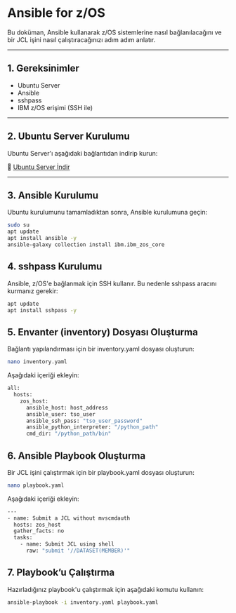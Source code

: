 # Ansible for z/OS

Bu doküman, Ansible kullanarak z/OS sistemlerine nasıl bağlanılacağını ve bir JCL işini nasıl çalıştıracağınızı adım adım anlatır.

---

## 1. Gereksinimler

- Ubuntu Server
- Ansible
- sshpass
- IBM z/OS erişimi (SSH ile)

---

## 2. Ubuntu Server Kurulumu

Ubuntu Server'ı aşağıdaki bağlantıdan indirip kurun:

🔗 [Ubuntu Server İndir](https://ubuntu.com/download/server)

---

## 3. Ansible Kurulumu

Ubuntu kurulumunu tamamladıktan sonra, Ansible kurulumuna geçin:

```bash
sudo su
apt update
apt install ansible -y
ansible-galaxy collection install ibm.ibm_zos_core
 ```````

## 4. sshpass Kurulumu
Ansible, z/OS'e bağlanmak için SSH kullanır. Bu nedenle sshpass aracını kurmanız gerekir:
```bash
apt update
apt install sshpass -y
 ```````
## 5. Envanter (inventory) Dosyası Oluşturma
Bağlantı yapılandırması için bir inventory.yaml dosyası oluşturun:
```bash
nano inventory.yaml
 ```````
Aşağıdaki içeriği ekleyin:
```bash
all:
  hosts:
    zos_host:
      ansible_host: host_address
      ansible_user: tso_user
      ansible_ssh_pass: "tso_user_password"
      ansible_python_interpreter: "/python_path"
      cmd_dir: "/python_path/bin"
 ```````

## 6. Ansible Playbook Oluşturma
Bir JCL işini çalıştırmak için bir playbook.yaml dosyası oluşturun:
```bash
nano playbook.yaml
 ```````
Aşağıdaki içeriği ekleyin:
```bash
---
- name: Submit a JCL without mvscmdauth
  hosts: zos_host
  gather_facts: no
  tasks:
    - name: Submit JCL using shell
      raw: "submit '//DATASET(MEMBER)'"
 ```````
## 7. Playbook’u Çalıştırma
Hazırladığınız playbook'u çalıştırmak için aşağıdaki komutu kullanın:
```bash
ansible-playbook -i inventory.yaml playbook.yaml
 ```````

